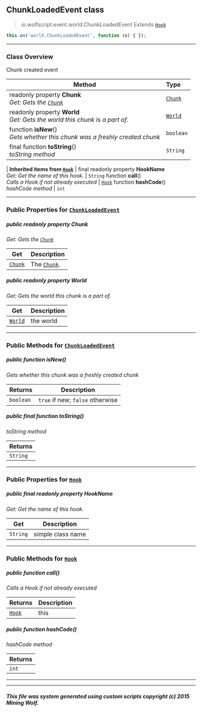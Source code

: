 ## ChunkLoadedEvent __class__

>io.wolfscript.event.world.ChunkLoadedEvent
>Extends [`Hook`](../../hook/Hook.md)
``` javascript
this.on('world.ChunkLoadedEvent', function (e) { });
```


---

### Class Overview

Chunk created event

Method | Type   
--- | :--- 
 readonly property __Chunk__ <br> _Get: Gets the [`Chunk`](../../api/world/Chunk.md)_ | [`Chunk`](../../api/world/Chunk.md)
 readonly property __World__ <br> _Get: Gets the world this chunk is a part of._ | [`World`](../../api/world/World.md)
 function __isNew__() <br> _Gets whether this chunk was a freshly created chunk_ | `boolean`
final function __toString__() <br> _toString method_ | `String`
 |
__Inherited items from [`Hook`](../../hook/Hook.md)__ |
final readonly property __HookName__ <br> _Get: Get the name of this hook._ | `String`
 function __call__() <br> _Calls a Hook if not already executed_ | [`Hook`](../../hook/Hook.md)
 function __hashCode__() <br> _hashCode method_ | `int`





---


### Public Properties for [`ChunkLoadedEvent`](ChunkLoadedEvent.md)

##### <a id='chunk'></a>public  readonly property __Chunk__

_Get: Gets the [`Chunk`](../../api/world/Chunk.md)_

Get | Description
--- | --- 
[`Chunk`](../../api/world/Chunk.md) | The [`Chunk`](../../api/world/Chunk.md).



##### <a id='world'></a>public  readonly property __World__

_Get: Gets the world this chunk is a part of._

Get | Description
--- | --- 
[`World`](../../api/world/World.md) | the world



---

### Public Methods for [`ChunkLoadedEvent`](ChunkLoadedEvent.md)

##### <a id='isnew'></a>public  function __isNew__()

_Gets whether this chunk was a freshly created chunk_

Returns | Description
--- | --- 
`boolean` | `true` if new; `false` otherwise


##### <a id='tostring'></a>public final function __toString__()

_toString method_

Returns | 
--- | 
`String` |


---

### Public Properties for [`Hook`](../../hook/Hook.md)

##### <a id='hookname'></a>public final readonly property __HookName__

_Get: Get the name of this hook._

Get | Description
--- | --- 
`String` | simple class name



---

### Public Methods for [`Hook`](../../hook/Hook.md)

##### <a id='call'></a>public  function __call__()

_Calls a Hook if not already executed_

Returns | Description
--- | --- 
[`Hook`](../../hook/Hook.md) | this


##### <a id='hashcode'></a>public  function __hashCode__()

_hashCode method_

Returns | 
--- | 
`int` |


---


---


##### This file was system generated using custom scripts copyright (c) 2015 Mining Wolf.
	

